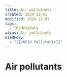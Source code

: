 ```yaml
---
title: Air pollutants
created: 2024-12-01
modified: 2024-12-01
tags:
  - TBSMetadata
alias: Air pollutants
usedFor:
  - "[[16010 Pollutants]]"
---
```

# Air pollutants
